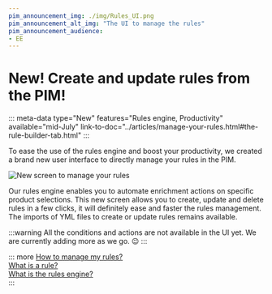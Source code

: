 ```yaml
---
pim_announcement_img: ./img/Rules_UI.png
pim_announcement_alt_img: "The UI to manage the rules"
pim_announcement_audience:
- EE
---
```


# New! Create and update rules from the PIM!
::: meta-data type="New" features="Rules engine, Productivity" available="mid-July" link-to-doc="../articles/manage-your-rules.html#the-rule-builder-tab.html"
:::

To ease the use of the rules engine and boost your productivity, we created a brand new user interface to directly manage your rules in the PIM.  

![New screen to manage your rules](../img/Rules_UI.png)

Our rules engine enables you to automate enrichment actions on specific product selections. This new screen allows you to create, update and delete rules in a few clicks, it will definitely ease and faster the rules management.
The imports of YML files to create or update rules remains available.

:::warning
All the conditions and actions are not available in the UI yet. We are currently adding more as we go. :wink:
:::


::: more
[How to manage my rules?](../articles/manage-your-rules.html)  
[What is a rule?](../articles/what-is-a-rule.html)  
[What is the rules engine?](../articles/get-started-with-the-rules-engine.html)   
:::
